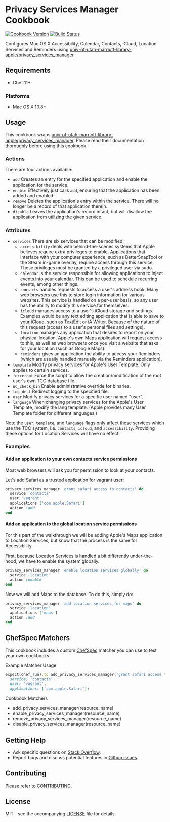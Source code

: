 # Privacy Services Manager Cookbook

[![Cookbook Version](http://img.shields.io/cookbook/v/privacy_services_manager.svg?style=flat-square)][cookbook]
[![Build Status](http://img.shields.io/travis/dhoer/chef-privacy_services_manager.svg?style=flat-square)][travis]

[cookbook]: https://supermarket.chef.io/cookbooks/privacy_services_manager
[travis]: https://travis-ci.org/dhoer/chef-privacy_services_manager


Configures Mac OS X Accessibility, Calendar, Contacts, iCloud, Location Services and Reminders using 
[univ-of-utah-marriott-library-apple/privacy_services_manager](https://github.com/univ-of-utah-marriott-library-apple/privacy_services_manager).

## Requirements

- Chef 11+

### Platforms

- Mac OS X 10.8+

## Usage

This cookbook wraps 
[univ-of-utah-marriott-library-apple/privacy_services_manager](https://github.com/univ-of-utah-marriott-library-apple/privacy_services_manager). Please 
read their documentation thoroughly before using this cookbook.

### Actions

There are four actions available:

- `add`  Creates an entry for the specified application and enable the application for the service.
- `enable` Effectively just calls `add`, ensuring that the application has been added and enabled.
- `remove` Deletes the application's entry within the service. There will no longer be a record of that 
application therein.
- `disable` Leaves the application's record intact, but will disallow the application from utilizing the 
given service.

### Attributes

- `services` There are six services that can be modified:
  - `accessibility` deals with behind-the-scenes systems that Apple believes require extra privileges to enable. 
Applications that interface with your computer experience, such as BetterSnapTool or the Steam in-game overlay, 
require access through this service. These privileges must be granted by a privileged user via sudo.
  - `calendar` is the service responsible for allowing applications to inject events into your calendar. This can be 
used to schedule recurring events, among other things.
  - `contacts` handles requests to access a user's address book. Many web browsers use this to store login information 
for various websites. This service is handled on a per-user basis, so any user has the ability to modify this service 
for themselves.
  - `icloud` manages access to a user's iCloud storage and settings. Examples would be any text editing application 
that is able to save to your iCloud, such as TextEdit or iA Writer. Because of the nature of this request (access to 
a user's personal files and settings).
  - `location` manages any application that desires to report on your physical location. Apple's own Maps application 
will request access to this, as well as web browsers once you visit a website that asks for your location (such as 
Google Maps). 
  - `reminders` gives an application the ability to access your Reminders (which are usually handled manually via the 
Reminders application).
- `template`	Modify privacy services for Apple's User Template. Only applies to certain services.
- `forceroot`	Force the script to allow the creation/modification of the root user's own TCC database file.
- `no_check_bin`	Enable administrative override for binaries.
- `log_dest` Redirect logging to the specified file.
- `user` Modify privacy services for a specific user named "user". 
- `language` 	When changing privacy services for the Apple's User Template, modify the lang template. 
(Apple provides many User Template folder for different languages.)

Note the `user`, `template`, and `language` flags only affect those services which use the TCC system, i.e. `contacts`, 
`icloud`, and `accessibility`. Providing these options for Location Services will have no effect.

### Examples

#### Add an application to your own contacts service permissions

Most web browsers will ask you for permission to look at your contacts. 

Let's add Safari as a trusted application for vagrant user:

```ruby
privacy_services_manager 'grant safari access to contacts' do
  service 'contacts'
  user 'vagrant'
  applications ['com.apple.Safari']
  action :add
end
```

#### Add an application to the global location service permissions

For this part of the walkthrough we will be adding Apple's Maps application to 
Location Services, but know that the process is the same for Accessibility.

First, because Location Services is handled a bit differently under-the-hood, we have to enable the system globally. 

```ruby
privacy_services_manager 'enable location services globally' do
  service 'location'
  action :enable
end
```

Now we will add Maps to the database. To do this, simply do:

```ruby
privacy_services_manager 'add location services for maps' do
  service 'location'
  applications ['maps']
  action :add
end
```

## ChefSpec Matchers

This cookbook includes a custom [ChefSpec](https://github.com/sethvargo/chefspec) matcher you can use to test your
own cookbooks.

Example Matcher Usage

```ruby
expect(chef_run).to add_privacy_services_manager('grant safari access to contacts').with(
  service: 'contacts',
  user: 'vagrant',
  applications: ['com.apple.Safari'])
```

Cookbook Matchers

- add_privacy_services_manager(resource_name)
- enable_privacy_services_manager(resource_name)
- remove_privacy_services_manager(resource_name)
- disable_privacy_services_manager(resource_name)

## Getting Help

- Ask specific questions on [Stack Overflow](http://stackoverflow.com/questions/tagged/chef-privacy_services_manager).
- Report bugs and discuss potential features in
[Github issues](https://github.com/dhoer/chef-privacy_services_manager/issues).

## Contributing

Please refer to [CONTRIBUTING](https://github.com/dhoer/chef-privacy_services_manager/blob/master/CONTRIBUTING.md).

## License

MIT - see the accompanying [LICENSE](https://github.com/dhoer/chef-privacy_services_manager/blob/master/LICENSE.md) 
file for details.
